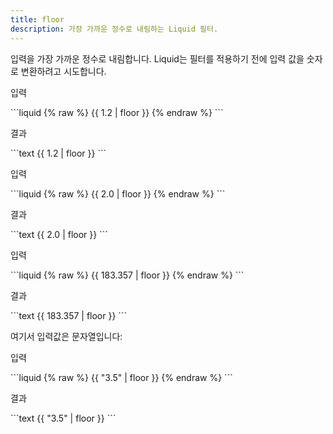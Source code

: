 ```yaml
---
title: floor
description: 가장 가까운 정수로 내림하는 Liquid 필터.
---
```


입력을 가장 가까운 정수로 내림합니다. Liquid는 필터를 적용하기 전에 입력 값을 숫자로 변환하려고 시도합니다.

<p class="code-label">입력</p>
```liquid
{% raw %}
{{ 1.2 | floor }}
{% endraw %}
```

<p class="code-label">결과</p>
```text
{{ 1.2 | floor }}
```

<p class="code-label">입력</p>
```liquid
{% raw %}
{{ 2.0 | floor }}
{% endraw %}
```

<p class="code-label">결과</p>
```text
{{ 2.0 | floor }}
```

<p class="code-label">입력</p>
```liquid
{% raw %}
{{ 183.357 | floor }}
{% endraw %}
```

<p class="code-label">결과</p>
```text
{{ 183.357 | floor }}
```

여기서 입력값은 문자열입니다:

<p class="code-label">입력</p>
```liquid
{% raw %}
{{ "3.5" | floor }}
{% endraw %}
```

<p class="code-label">결과</p>
```text
{{ "3.5" | floor }}
```
